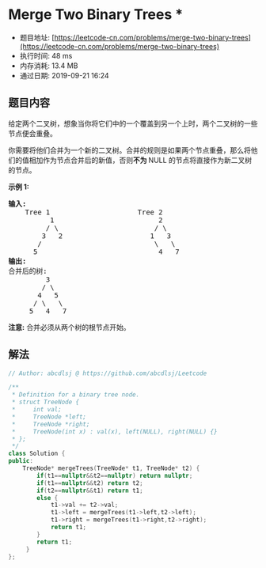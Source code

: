 # Merge Two Binary Trees *
- 题目地址: [https://leetcode-cn.com/problems/merge-two-binary-trees](https://leetcode-cn.com/problems/merge-two-binary-trees)
- 执行时间: 48 ms
- 内存消耗: 13.4 MB
- 通过日期: 2019-09-21 16:24

## 题目内容
<p>给定两个二叉树，想象当你将它们中的一个覆盖到另一个上时，两个二叉树的一些节点便会重叠。</p>

<p>你需要将他们合并为一个新的二叉树。合并的规则是如果两个节点重叠，那么将他们的值相加作为节点合并后的新值，否则<strong>不为 </strong>NULL 的节点将直接作为新二叉树的节点。</p>

<p><strong>示例 1:</strong></p>

<pre>
<strong>输入:</strong> 
	Tree 1                     Tree 2                  
          1                         2                             
         / \                       / \                            
        3   2                     1   3                        
       /                           \   \                      
      5                             4   7                  
<strong>输出:</strong> 
合并后的树:
	     3
	    / \
	   4   5
	  / \   \ 
	 5   4   7
</pre>

<p><strong>注意:</strong> 合并必须从两个树的根节点开始。</p>


## 解法
```cpp
// Author: abcdlsj @ https://github.com/abcdlsj/Leetcode

/**
 * Definition for a binary tree node.
 * struct TreeNode {
 *     int val;
 *     TreeNode *left;
 *     TreeNode *right;
 *     TreeNode(int x) : val(x), left(NULL), right(NULL) {}
 * };
 */
class Solution {
public:
    TreeNode* mergeTrees(TreeNode* t1, TreeNode* t2) {
        if(t1==nullptr&&t2==nullptr) return nullptr;
        if(t1==nullptr&&t2) return t2;
        if(t2==nullptr&&t1) return t1;
        else {
            t1->val += t2->val;
            t1->left = mergeTrees(t1->left,t2->left);
            t1->right = mergeTrees(t1->right,t2->right);
            return t1;
        }
        return t1;
     }
};

```